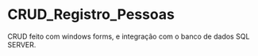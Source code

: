 # CRUD_Registro_Pessoas
CRUD feito com windows forms, e integração com o banco de dados SQL SERVER.
